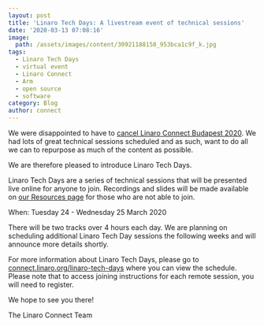 ```yaml
---
layout: post
title: 'Linaro Tech Days: A livestream event of technical sessions'
date: '2020-03-13 07:08:16'
image:
  path: /assets/images/content/30921188158_953bca1c9f_k.jpg
tags:
  - Linaro Tech Days
  - virtual event
  - Linaro Connect
  - Arm
  - open source
  - software
category: Blog
author: connect
---
```

We were disappointed to have to [cancel Linaro Connect Budapest 2020](https://www.linaro.org/blog/linaro-connect-budapest-2020-cancelled/). We had lots of great technical sessions scheduled and as such, want to do all we can to repurpose as much of the content as possible.

We are therefore pleased to introduce Linaro Tech Days. 

Linaro Tech Days are a series of technical sessions that will be presented live online for anyone to join. Recordings and slides will be made available on [our Resources page](https://connect.linaro.org/resources/) for those who are not able to join.

When: Tuesday 24 - Wednesday 25 March 2020

There will be two tracks over 4 hours each day. We are planning on scheduling additional Linaro Tech Day sessions the following weeks and will announce more details shortly. 

For more information about Linaro Tech Days, please go to [connect.linaro.org/linaro-tech-days](https://connect.linaro.org/linaro-tech-days/) where you can view the schedule. Please note that to access joining instructions for each remote session, you will need to register.

We hope to see you there!

The Linaro Connect Team
